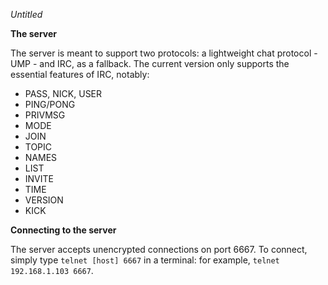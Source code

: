 *Untitled*

**The server**

The server is meant to support two protocols: a lightweight chat protocol - UMP - and IRC, as a fallback. The current version only supports the essential features of IRC, notably:

* PASS, NICK, USER
* PING/PONG
* PRIVMSG
* MODE
* JOIN
* TOPIC
* NAMES
* LIST
* INVITE
* TIME
* VERSION
* KICK

**Connecting to the server**

The server accepts unencrypted connections on port 6667. To connect, simply type `telnet [host] 6667` in a terminal: for example, `telnet 192.168.1.103 6667`.